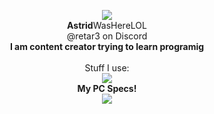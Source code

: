 


<p align="center">
<img src="https://gitpfp.wav.blue/pfp?mag=1&name=Astrid&colour=bfghdk">
  <br><b>Astrid</b>WasHereLOL<br>
  @retar3 on Discord<br>
  <b>I am content creator trying to learn programig</b><br><br>
  Stuff I use: <br>
  <a href="https://skillicons.dev">
    <img src="https://skillicons.dev/icons?i=raspberrypi,py,linux,stackoverflow,pr,html,discord,fediverse,git,vscode,blender,unity&perline=6" />
  </a><br>
  <b>My PC Specs!</b><br>
  <a href="https://valid.x86.fr/x6u80t">
  <img src="https://astridwashere.lol/WaviestBalloon_files/pcspecs.png">
  </a>
 
</p>
